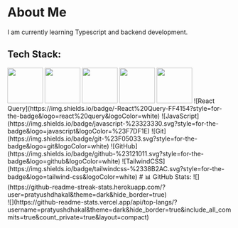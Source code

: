 <h1>About Me</h1>
I am currently learning Typescript and backend development.


<h2>
Tech Stack:
</h2>
<img src="https://cdn.simpleicons.org/reactquery" style="width:80px;"/>
<img src="https://cdn.simpleicons.org/" style="width:80px;"/>
<img src="https://cdn.simpleicons.org/" style="width:80px;"/>
<img src="https://cdn.simpleicons.org/git" style="width:80px;"/>
<img src="https://cdn.simpleicons.org/git" style="width:80px;"/>
 ![React Query](https://img.shields.io/badge/-React%20Query-FF4154?style=for-the-badge&logo=react%20query&logoColor=white) ![JavaScript](https://img.shields.io/badge/javascript-%23323330.svg?style=for-the-badge&logo=javascript&logoColor=%23F7DF1E) ![Git](https://img.shields.io/badge/git-%23F05033.svg?style=for-the-badge&logo=git&logoColor=white) ![GitHub](https://img.shields.io/badge/github-%23121011.svg?style=for-the-badge&logo=github&logoColor=white) ![TailwindCSS](https://img.shields.io/badge/tailwindcss-%2338B2AC.svg?style=for-the-badge&logo=tailwind-css&logoColor=white)
# 📊 GitHub Stats:
![](https://github-readme-streak-stats.herokuapp.com/?user=pratyushdhakal&theme=dark&hide_border=true)<br/>
![](https://github-readme-stats.vercel.app/api/top-langs/?username=pratyushdhakal&theme=dark&hide_border=true&include_all_commits=true&count_private=true&layout=compact)



